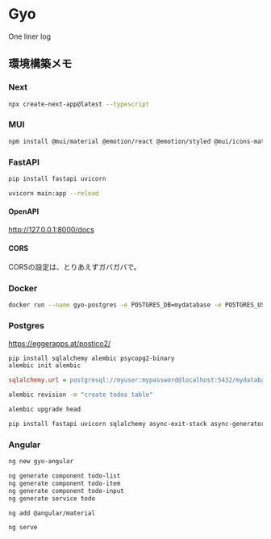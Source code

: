 # Gyo
One liner log

## 環境構築メモ

### Next

```bash
npx create-next-app@latest --typescript
```

### MUI

```bash
npm install @mui/material @emotion/react @emotion/styled @mui/icons-material
```

### FastAPI

```bash
pip install fastapi uvicorn
```

```bash
uvicorn main:app --reload
```

#### OpenAPI
http://127.0.0.1:8000/docs

#### CORS
CORSの設定は、とりあえずガバガバで。

### Docker
```bash
docker run --name gyo-postgres -e POSTGRES_DB=mydatabase -e POSTGRES_USER=myuser -e POSTGRES_PASSWORD=mypassword -p 5432:5432 -d postgres:15
```

### Postgres
https://eggerapps.at/postico2/

```bash
pip install sqlalchemy alembic psycopg2-binary
alembic init alembic
```
```alembic.ini
sqlalchemy.url = postgresql://myuser:mypassword@localhost:5432/mydatabase
```

```bash
alembic revision -m "create todos table"
```

```bash
alembic upgrade head
```

```bash
pip install fastapi uvicorn sqlalchemy async-exit-stack async-generator pydantic psycopg2-binary databases asyncpg
```


### Angular
```bash
ng new gyo-angular

ng generate component todo-list
ng generate component todo-item
ng generate component todo-input
ng generate service todo

ng add @angular/material
```

```bash
ng serve
```



